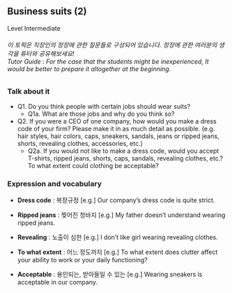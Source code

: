 ## Business suits (2)
Level Intermediate
###### 이 토픽은 직장인의 정장에 관한 질문들로 구성되어 있습니다. 정장에 관한 여러분의 생각을 튜터와 공유해보세요!<br/>Tutor Guide : For the case that the students might be inexperienced, It would be better to prepare it altogether at the beginning.

### Talk about it
- Q1. Do you think people with certain jobs should wear suits?  - Q1a. What are those jobs and why do you think so?                                         - Q2. If you were a CEO of one company, how would you make a dress code of your firm?
Please make it in as much detail as possible. (e.g. hair styles, hair colors, caps, sneakers, sandals, jeans or ripped jeans, shorts, revealing clothes, accessories, etc.)  - Q2a. If you would not like to make a dress code, would you accept T-shirts, ripped jeans, shorts, caps, sandals, revealing clothes, etc.? To what extent could clothing be acceptable?  
### Expression and vocabulary
- **Dress code** : 복장규정
[e.g.] Our company’s dress code is quite strict.

- **Ripped jeans** : 찢어진 청바지
[e.g.] My father doesn’t understand wearing ripped jeans.

- **Revealing** : 노출이 심한
[e.g.] I don’t like girl wearing revealing clothes.

- **To what extent** : 어느 정도까지
[e.g.] To what extent does clutter affect your ability to work or your daily functioning?

- **Acceptable** : 용인되는, 받아들일 수 있는
[e.g.] Wearing sneakers is acceptable in our company.



